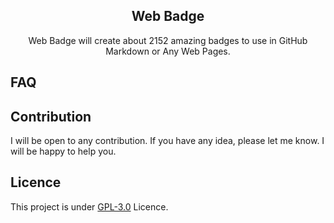 <div align="center"> 
<h2>Web Badge</h2>
Web Badge will create about 2152 amazing badges to use in GitHub Markdown or Any Web Pages.<br>
    
</div>

## FAQ


## Contribution
I will be open to any contribution. If you have any idea, please let me know. I will be happy to help you.

## Licence
This project is under [GPL-3.0]() Licence.
